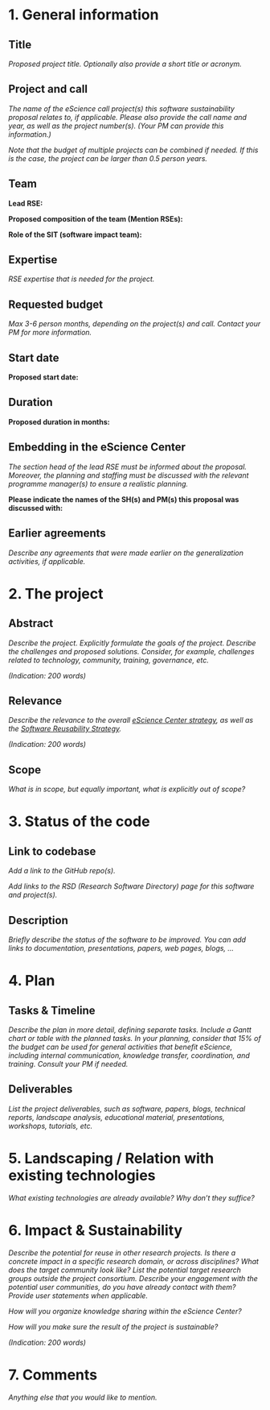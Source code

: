 <!-- Copied from https://nlesc.sharepoint.com/:w:/s/techleads/ESdlmP6L-yZEn_BkW8Nokg0BG3N-osNy8JVNVDuyxnn7YQ?e=F3tVfN -->

# 1. General information

## Title

_Proposed project title. Optionally also provide a short title or acronym._

## Project and call

_The name of the eScience call project(s) this software sustainability proposal relates to, if applicable. Please also provide the call name and year, as well as the project number(s). (Your PM can provide this information.)_

_Note that the budget of multiple projects can be combined if needed. If this is the case, the project can be larger than 0.5 person years._

## Team

**Lead RSE:**

**Proposed composition of the team (Mention RSEs):**

**Role of the SIT (software impact team):**

## Expertise

_RSE expertise that is needed for the project._

## Requested budget

_Max 3-6 person months, depending on the project(s) and call. Contact your PM for more information._

## Start date

**Proposed start date:**

## Duration

**Proposed duration in months:**

## Embedding in the eScience Center

_The section head of the lead RSE must be informed about the proposal. Moreover, the planning and staffing must be discussed with the relevant programme manager(s) to ensure a realistic planning._

**Please indicate the names of the SH(s) and PM(s) this proposal was discussed with:**

## Earlier agreements

_Describe any agreements that were made earlier on the generalization activities, if applicable._

# 2. The project

## Abstract

_Describe the project. Explicitly formulate the goals of the project. Describe the challenges and proposed solutions. Consider, for example, challenges related to technology, community, training, governance, etc._

_(Indication: 200 words)_

## Relevance

_Describe the relevance to the overall [eScience Center strategy](https://www.esciencecenter.nl/wp-content/uploads/2021/07/eScience-Center-2021-2025-Strategy-1.pdf), as well as the [Software Reusability Strategy](https://nlesc.sharepoint.com/qi/Shared%20Documents/Strategies,%20Plans%20%26%20Policies/Increasing%20Reusability%20strategy%202021%20v1.2.pdf)._

_(Indication: 200 words)_

## Scope

_What is in scope, but equally important, what is explicitly out of scope?_

# 3. Status of the code

## Link to codebase

_Add a link to the GitHub repo(s)._

_Add links to the RSD (Research Software Directory) page for this software and project(s)._

## Description

_Briefly describe the status of the software to be improved. You can add links to documentation, presentations, papers, web pages, blogs, …_

# 4. Plan

## Tasks & Timeline

_Describe the plan in more detail, defining separate tasks. Include a Gantt chart or table with the planned tasks. In your planning, consider that 15% of the budget can be used for general activities that benefit eScience, including internal communication, knowledge transfer, coordination, and training. Consult your PM if needed._

## Deliverables

_List the project deliverables, such as software, papers, blogs, technical reports, landscape analysis, educational material, presentations, workshops, tutorials, etc._

# 5. Landscaping / Relation with existing technologies

_What existing technologies are already available? Why don’t they suffice?_

# 6. Impact & Sustainability

_Describe the potential for reuse in other research projects. Is there a concrete impact in a specific research domain, or across disciplines? What does the target community look like? List the potential target research groups outside the project consortium. Describe your engagement with the potential user communities, do you have already contact with them? Provide user statements when applicable._

_How will you organize knowledge sharing within the eScience Center?_

_How will you make sure the result of the project is sustainable?_

_(Indication: 200 words)_

# 7. Comments

_Anything else that you would like to mention._

